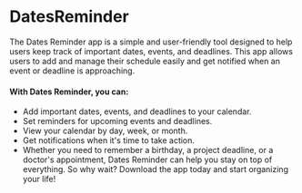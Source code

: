 # DatesReminder 
The Dates Reminder app is a simple and user-friendly tool designed to help users keep track of important dates, events, and deadlines. This app allows users to add and manage their schedule easily and get notified when an event or deadline is approaching.</br> 

<h4> With Dates Reminder, you can: </h4> 

+ Add important dates, events, and deadlines to your calendar. </br>
+ Set reminders for upcoming events and deadlines. </br>
+ View your calendar by day, week, or month. </br>
+ Get notifications when it's time to take action. </br>
+ Whether you need to remember a birthday, a project deadline, or a doctor's appointment, Dates Reminder can help you stay on top of everything. So why wait? Download the app today and start organizing your life! </br>
